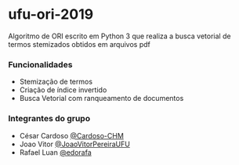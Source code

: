 # ufu-ori-2019
Algoritmo de ORI escrito em Python 3 que realiza a busca vetorial de termos stemizados obtidos em arquivos pdf

### Funcionalidades
- Stemização de termos
- Criação de índice invertido
- Busca Vetorial com ranqueamento de documentos

### Integrantes do grupo
- César Cardoso [@Cardoso-CHM](github.com/Cardoso-CHM)
- Joao Vitor [@JoaoVitorPereiraUFU](github.com/JoaoVitorPereiraUFU)
- Rafael Luan [@edorafa](github.com/edorafa)
